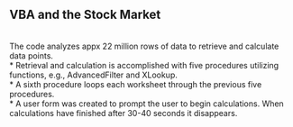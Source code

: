 <html>
<h2>VBA and the Stock Market</h2>
<br>
The code analyzes appx 22 million rows of data to retrieve and calculate data points.
<br>
* Retrieval and calculation is accomplished with five procedures utilizing functions, e.g., AdvancedFilter and XLookup. 
<br>
* A sixth procedure loops each worksheet through the previous five procedures.
<br>
* A user form was created to prompt the user to begin calculations. When calculations have finished after 30-40 seconds it disappears.
</html>
